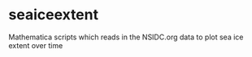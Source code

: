 # seaiceextent
Mathematica scripts which reads in the NSIDC.org data to plot sea ice extent over time
